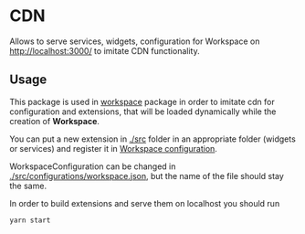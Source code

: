 # CDN

Allows to serve services, widgets, configuration for Workspace on <http://localhost:3000/> to imitate CDN functionality.

## Usage

This package is used in [workspace](../workspace) package in order to imitate cdn for configuration and extensions, that
will be loaded dynamically while the creation of **Workspace**.

You can put a new extension in [./src](src) folder in an appropriate folder (widgets or services) and register it
in [Workspace configuration](webpack.config.js).

WorkspaceConfiguration can be changed in [./src/configurations/workspace.json](webpack.config.js), but the name of the file should stay the same.

In order to build extensions and serve them on localhost you should run

    yarn start
